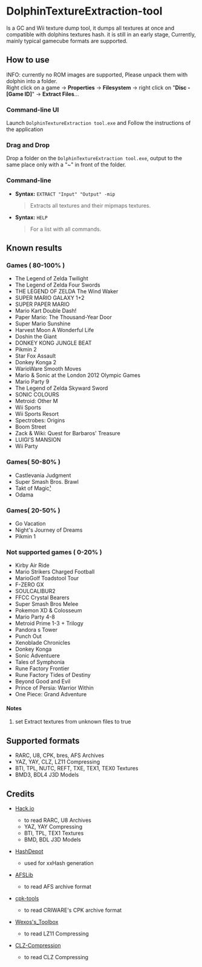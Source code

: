 # DolphinTextureExtraction-tool

Is a GC and Wii texture dump tool, it dumps all textures at once and compatible with dolphins textures hash.
it is still in an early stage, Currently, mainly typical gamecube formats are supported.

## How to use
INFO: currently no ROM images are supported, Please unpack them with dolphin into a folder.  
Right click on a game -> **Properties** -> **Filesystem** -> right click on "**Disc - [Game ID]**" -> **Extract Files**...

### Command-line UI
Launch `DolphinTextureExtraction tool.exe` and
Follow the instructions of the application

### Drag and Drop
Drop a folder on the `DolphinTextureExtraction tool.exe`,
output to the same place only with a "~" in front of the folder.

### Command-line
- **Syntax:** `EXTRACT "Input" "Output" -mip`
   > Extracts all textures and their mipmaps textures.

- **Syntax:** `HELP`
   > For a list with all commands.

## Known results 
### Games ( 80-100% )
- The Legend of Zelda Twilight
- The Legend of Zelda Four Swords
- THE LEGEND OF ZELDA The Wind Waker
- SUPER MARIO GALAXY 1+2
- SUPER PAPER MARIO
- Mario Kart Double Dash!
- Paper Mario: The Thousand-Year Door
- Super Mario Sunshine
- Harvest Moon A Wonderful Life
- Doshin the Giant
- DONKEY KONG JUNGLE BEAT
- Pikmin 2
- Star Fox Assault
- Donkey Konga 2
- WarioWare Smooth Moves
- Mario & Sonic at the London 2012 Olympic Games
- Mario Party 9
- The Legend of Zelda Skyward Sword
- SONIC COLOURS
- Metroid: Other M
- Wii Sports
- Wii Sports Resort
- Spectrobes: Origins
- Boom Street
- Zack & Wiki: Quest for Barbaros' Treasure
- LUIGI'S MANSION
- Wii Party

### Games( 50-80% )
- Castlevania Judgment
- Super Smash Bros. Brawl
- Takt of Magic[¹](#notes)
- Odama

### Games( 20-50% )
- Go Vacation
- Night's Journey of Dreams
- Pikmin 1

### Not supported games ( 0-20% )
- Kirby Air Ride
- Mario Strikers Charged Football
- MarioGolf Toadstool Tour
- F-ZERO GX
- SOULCALIBUR2
- FFCC Crystal Bearers
- Super Smash Bros Melee
- Pokemon XD & Colosseum
- Mario Party 4-8
- Metroid Prime 1-3 + Trilogy
- Pandora s Tower
- Punch Out
- Xenoblade Chronicles
- Donkey Konga
- Sonic Adventuere
- Tales of Symphonia
- Rune Factory Frontier
- Rune Factory Tides of Destiny
- Beyond Good and Evil
- Prince of Persia: Warrior Within
- One Piece: Grand Adventure

#### Notes
1. set Extract textures from unknown files to true

## Supported formats
- RARC, U8, CPK, bres, AFS Archives
- YAZ, YAY, CLZ, LZ11 Compressing
- BTI, TPL, NUTC, REFT, TXE, TEX1, TEX0 Textures
- BMD3, BDL4 J3D Models

## Credits
 
- [Hack.io](https://github.com/SuperHackio/Hack.io)
    - to read RARC, U8 Archives
    - YAZ, YAY Compressing
    - BTI, TPL, TEX1 Textures
    - BMD, BDL J3D Models

- [HashDepot](https://github.com/ssg/HashDepot)
    - used for xxHash generation

- [AFSLib](https://github.com/MaikelChan/AFSLib)
    - to read AFS archive format

- [cpk-tools](https://github.com/ConnorKrammer/cpk-tools)
    - to read CRIWARE's CPK archive format
	
- [Wexos's_Toolbox](https://wiki.tockdom.com/wiki/Wexos's_Toolbox)
    - to read LZ11 Compressing

- [CLZ-Compression](https://github.com/sukharah/CLZ-Compression)
    - to read CLZ Compressing